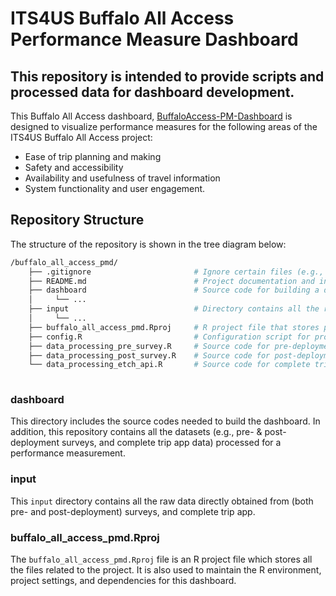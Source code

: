 # ITS4US Buffalo All Access Performance Measure Dashboard

## This repository is intended to provide scripts and processed data for dashboard development.

This Buffalo All Access dashboard, [BuffaloAccess-PM-Dashboard](https://rsginc.shinyapps.io/BuffaloAccess-PM-Dashboard/) is designed to visualize performance measures for the following areas of the ITS4US Buffalo All Access project:  

  * Ease of trip planning and making
  * Safety and accessibility
  * Availability and usefulness of travel information
  * System functionality and user engagement.
  
## Repository Structure
The structure of the repository is shown in the tree diagram below:

```bash
/buffalo_all_access_pmd/ 
    ├── .gitignore                       # Ignore certain files (e.g., logs, credentials) 
    ├── README.md                        # Project documentation and information
    ├── dashboard                        # Source code for building a dashboard web app
    │     └── ...
    ├── input                            # Directory contains all the raw input data
    │     └── ...
    ├── buffalo_all_access_pmd.Rproj     # R project file that stores project-related files (e.g., source code, datasets, RStudio workspace)
    ├── config.R                         # Configuration script for project folder
    ├── data_processing_pre_survey.R     # Source code for pre-deployment survey data preparation
    ├── data_processing_post_survey.R    # Source code for post-deployment survey data preparation
    └── data_processing_etch_api.R       # Source code for complete trip app data preparation
    
```

### **dashboard**
This directory includes the source codes needed to build the dashboard. In addition, this repository contains all the datasets (e.g., pre- & post-deployment surveys, and complete trip app data) processed for a performance measurement. 

### **input**
This `input` directory contains all the raw data directly obtained from (both pre- and post-deployment) surveys, and complete trip app.

### **buffalo_all_access_pmd.Rproj**
The `buffalo_all_access_pmd.Rproj` file is an R project file which stores all the files related to the project. It is also used to maintain the R environment, project settings, and dependencies for this dashboard.
